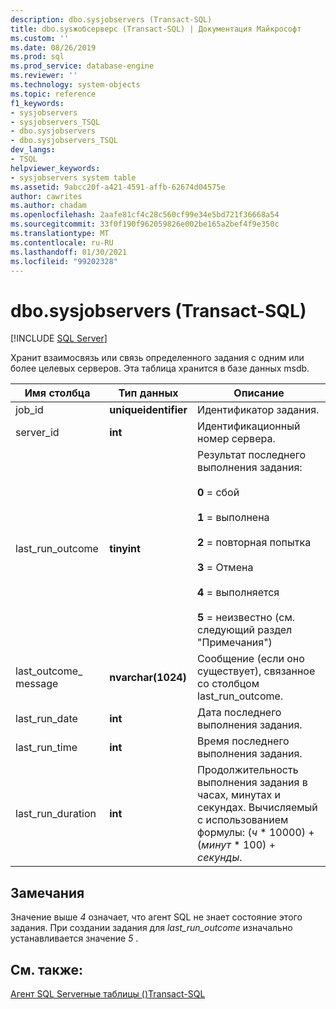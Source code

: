 ```yaml
---
description: dbo.sysjobservers (Transact-SQL)
title: dbo.sysжобсерверс (Transact-SQL) | Документация Майкрософт
ms.custom: ''
ms.date: 08/26/2019
ms.prod: sql
ms.prod_service: database-engine
ms.reviewer: ''
ms.technology: system-objects
ms.topic: reference
f1_keywords:
- sysjobservers
- sysjobservers_TSQL
- dbo.sysjobservers
- dbo.sysjobservers_TSQL
dev_langs:
- TSQL
helpviewer_keywords:
- sysjobservers system table
ms.assetid: 9abcc20f-a421-4591-affb-62674d04575e
author: cawrites
ms.author: chadam
ms.openlocfilehash: 2aafe81cf4c28c560cf99e34e5bd721f36668a54
ms.sourcegitcommit: 33f0f190f962059826e002be165a2bef4f9e350c
ms.translationtype: MT
ms.contentlocale: ru-RU
ms.lasthandoff: 01/30/2021
ms.locfileid: "99202328"
---
```

# <a name="dbosysjobservers-transact-sql"></a>dbo.sysjobservers (Transact-SQL)
[!INCLUDE [SQL Server](../../includes/applies-to-version/sqlserver.md)]

Хранит взаимосвязь или связь определенного задания с одним или более целевых серверов. Эта таблица хранится в базе данных msdb.
  
|Имя столбца|Тип данных|Описание|  
|-----------------|---------------|-----------------|  
|job_id|**uniqueidentifier**|Идентификатор задания.|  
|server_id|**int**|Идентификационный номер сервера.|  
|last_run_outcome|**tinyint**|Результат последнего выполнения задания:<br /><br /> **0** = сбой<br /><br /> **1** = выполнена<br /><br /> **2** = повторная попытка<br /><br /> **3** = Отмена<br /><br /> **4** = выполняется<br /><br /> **5** = неизвестно (см. следующий раздел "Примечания") |  
|last_outcome_ message|**nvarchar(1024)**|Сообщение (если оно существует), связанное со столбцом last_run_outcome.|  
|last_run_date|**int**|Дата последнего выполнения задания.|  
|last_run_time|**int**|Время последнего выполнения задания.|  
|last_run_duration|**int**|Продолжительность выполнения задания в часах, минутах и секундах. Вычисляемый с использованием формулы: (*ч* \* 10000) + (*минут* \* 100) + *секунды*.|  


## <a name="remarks"></a>Замечания

Значение выше *4* означает, что агент SQL не знает состояние этого задания. При создании задания для *last_run_outcome* изначально устанавливается значение *5* .


## <a name="see-also"></a>См. также:

[Агент SQL Serverные таблицы &#40;&#41;Transact-SQL ](../../relational-databases/system-tables/sql-server-agent-tables-transact-sql.md)  

